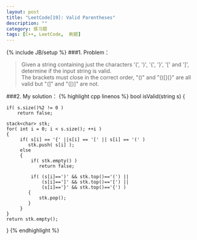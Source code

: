 ```yaml
---
layout: post
title: "LeetCode[19]: Valid Parentheses"
description: ""
category: 练习题
tags: [C++, LeetCode,  刷题]
---
```

{% include JB/setup %}
###1. Problem：
<blockquote>
Given a string containing just the characters '(', ')', '{', '}', '[' and ']', determine if the input string is valid.<br>
The brackets must close in the correct order, "()" and "()[]{}" are all valid but "(]" and "([)]" are not.
</blockquote>
###2. My solution：
{% highlight cpp linenos %}
    bool isValid(string s) {
    
    if( s.size()%2 != 0 )
        return false;
    
    stack<char> stk;
    for( int i = 0; i < s.size(); ++i )
    {
         if( s[i] == '{' ||s[i] == '[' || s[i] == '(' )
            stk.push( s[i] );
         else
         {
             if( stk.empty() )
                return false;
             
             if( (s[i]==')' && stk.top()=='(') ||
                 (s[i]==']' && stk.top()=='[') ||
                 (s[i]=='}' && stk.top()=='{') )
            {
                stk.pop();
            }       
         }
    }
    return stk.empty();
}
{% endhighlight %}
